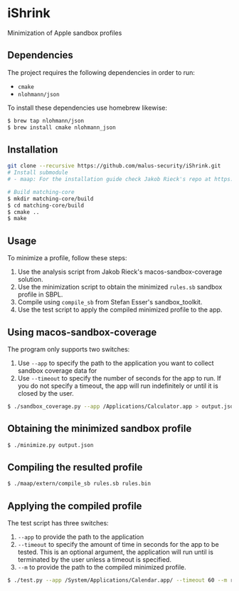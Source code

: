 # iShrink
Minimization of  Apple sandbox profiles

## Dependencies

The project requires the following dependencies in order to run:
* `cmake`
* `nlohmann/json`

To install these dependencies use homebrew likewise:
```sh
$ brew tap nlohmann/json
$ brew install cmake nlohmann_json
```

## Installation
```sh
git clone --recursive https://github.com/malus-security/iShrink.git
# Install submodule
# - maap: For the installation guide check Jakob Rieck's repo at https://github.com/0xbf00/maap

# Build matching-core
$ mkdir matching-core/build
$ cd matching-core/build
$ cmake ..
$ make
```

## Usage

To minimize a profile, follow these steps:

1. Use the analysis script from Jakob Rieck's macos-sandbox-coverage solution.
2. Use the minimization script to obtain the minimized `rules.sb` sandbox profile in SBPL.
3. Compile using `compile_sb` from Stefan Esser's sandbox\_toolkit.
4. Use the test script to apply the compiled minimized profile to the app.

## Using macos-sandbox-coverage

The program only supports two switches:

1. Use `--app` to specify the path to the application you want to collect sandbox coverage data for
2. Use `--timeout` to specify the number of seconds for the app to run. If you do not specify a timeout, the app will run indefinitely or until it is closed by the user.

```sh
$ ./sandbox_coverage.py --app /Applications/Calculator.app > output.json
```
## Obtaining the minimized sandbox profile

```sh
$ ./minimize.py output.json
```

## Compiling the resulted profile

```sh
$ ./maap/extern/compile_sb rules.sb rules.bin
```

## Applying the compiled profile
The test script has three switches:
1. `--app` to provide the path to the application
2. `--timeout` to specify the amount of time in seconds for the app to be tested. This is an optional argument, the application will run until is terminated by the user unless a timeout is specified.
3. `--m` to provide the path to the compiled minimized profile.

```sh
$ ./test.py --app /System/Applications/Calendar.app/ --timeout 60 --m rules.bin
```
